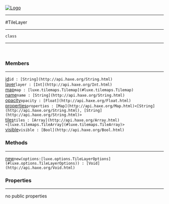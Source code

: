 
[![Logo](../../../images/logo.png)](../../../api/index.html)

---



#TileLayer



---

`class`
<span class="meta">

</span>


---

&nbsp;
&nbsp;

<h3>Members</h3> <hr/><span class="member apipage">
            <a name="id"><a class="lift" href="#id">id</a></a><code class="signature apipage">id : [String](http://api.haxe.org/String.html)</code><br/></span>
        <span class="small_desc_flat"></span><span class="member apipage">
            <a name="layer"><a class="lift" href="#layer">layer</a></a><code class="signature apipage">layer : [Int](http://api.haxe.org/Int.html)</code><br/></span>
        <span class="small_desc_flat"></span><span class="member apipage">
            <a name="map"><a class="lift" href="#map">map</a></a><code class="signature apipage">map : [luxe.tilemaps.Tilemap](#luxe.tilemaps.Tilemap)</code><br/></span>
        <span class="small_desc_flat"></span><span class="member apipage">
            <a name="name"><a class="lift" href="#name">name</a></a><code class="signature apipage">name : [String](http://api.haxe.org/String.html)</code><br/></span>
        <span class="small_desc_flat"></span><span class="member apipage">
            <a name="opacity"><a class="lift" href="#opacity">opacity</a></a><code class="signature apipage">opacity : [Float](http://api.haxe.org/Float.html)</code><br/></span>
        <span class="small_desc_flat"></span><span class="member apipage">
            <a name="properties"><a class="lift" href="#properties">properties</a></a><code class="signature apipage">properties : [Map](http://api.haxe.org/Map.html)&lt;[String](http://api.haxe.org/String.html), [String](http://api.haxe.org/String.html)&gt;</code><br/></span>
        <span class="small_desc_flat"></span><span class="member apipage">
            <a name="tiles"><a class="lift" href="#tiles">tiles</a></a><code class="signature apipage">tiles : [Array](http://api.haxe.org/Array.html)&lt;[luxe.tilemaps.TileArray](#luxe.tilemaps.TileArray)&gt;</code><br/></span>
        <span class="small_desc_flat"></span><span class="member apipage">
            <a name="visible"><a class="lift" href="#visible">visible</a></a><code class="signature apipage">visible : [Bool](http://api.haxe.org/Bool.html)</code><br/></span>
        <span class="small_desc_flat"></span>

<h3>Methods</h3> <hr/><span class="method apipage">
            <a name="new"><a class="lift" href="#new">new</a></a><code class="signature apipage">new(options:<span>[luxe.options.TileLayerOptions](#luxe.options.TileLayerOptions)</span>) : [Void](http://api.haxe.org/Void.html)</code><br/><span class="small_desc_flat"></span>
        </span>
    

<h3>Properties</h3> <hr/>no public properties

&nbsp;
&nbsp;
&nbsp;